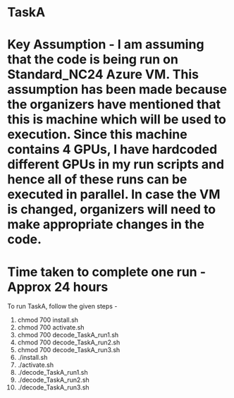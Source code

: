 # TaskA

# Key Assumption - I am assuming that the code is being run on Standard_NC24 Azure VM. This assumption has been made because the organizers have mentioned that this is machine which will be used to execution. Since this machine contains 4 GPUs, I have hardcoded different GPUs in my run scripts and hence all of these runs can be executed in parallel. In case the VM is changed, organizers will need to make appropriate changes in the code.

# Time taken to complete one run  - Approx 24 hours

To run TaskA, follow the given steps - 

1. chmod 700 install.sh
2. chmod 700 activate.sh
3. chmod 700 decode_TaskA_run1.sh
4. chmod 700 decode_TaskA_run2.sh
5. chmod 700 decode_TaskA_run3.sh
6. ./install.sh
7. ./activate.sh
8. ./decode_TaskA_run1.sh
9. ./decode_TaskA_run2.sh
10. ./decode_TaskA_run3.sh
